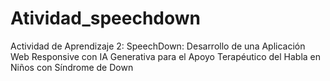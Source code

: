 # Atividad_speechdown
Actividad de Aprendizaje 2:  SpeechDown: Desarrollo de una Aplicación Web Responsive con IA Generativa para el Apoyo Terapéutico del Habla en Niños con Síndrome de Down
